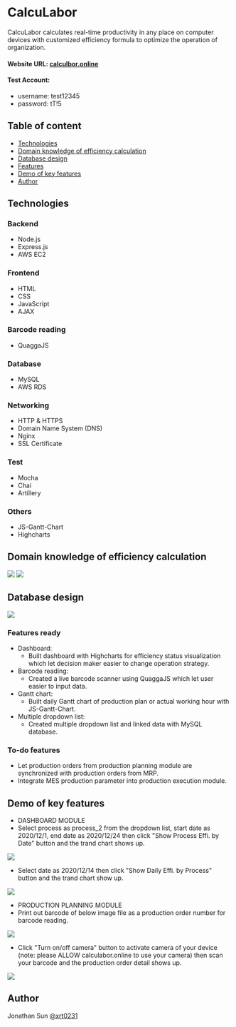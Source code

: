 # CalcuLabor

CalcuLabor calculates real-time productivity in any place on computer devices with customized efficiency
formula to optimize the operation of organization.

#### Website URL: [calculbor.online](https://calculabor.online/)

#### Test Account:
  - username: test12345
  - password: tT!5


## Table of content
* [Technologies](#technologies)
* [Domain knowledge of efficiency calculation](#Domain-knowledge-of-efficiency-calculation)
* [Database design](#database-design)
* [Features](#features-ready)
* [Demo of key features](#demo-of-key-features)
* [Author](#author)


## Technologies

### Backend

* Node.js
* Express.js
* AWS EC2

### Frontend

* HTML
* CSS
* JavaScript
* AJAX

### Barcode reading
* QuaggaJS

### Database

* MySQL
* AWS RDS

### Networking

* HTTP & HTTPS
* Domain Name System (DNS)
* Nginx
* SSL Certificate

### Test

* Mocha
* Chai
* Artillery

### Others

* JS-Gantt-Chart
* Highcharts

## Domain knowledge of efficiency calculation
<img src="/public/logo/PPH.PNG">
<img src="/public/logo/EFFI.PNG">

## Database design
<img src="/public/logo/erDiagram.JPG">

### Features ready
* Dashboard: 
  * Built dashboard with Highcharts for efficiency status visualization which let decision maker easier to change operation strategy.
* Barcode reading:
  * Created a live barcode scanner using QuaggaJS which let user easier to input data.
* Gantt chart:
  * Built daily Gantt chart of production plan or actual working hour with JS-Gantt-Chart.
* Multiple dropdown list:
  * Created multiple dropdown list and linked data with MySQL database.

### To-do features
* Let production orders from production planning module are synchronized with production orders from MRP. 
* Integrate MES production parameter into production execution module.

## Demo of key features
* DASHBOARD MODULE
* Select process as process_2 from the dropdown list, start date as 2020/12/1, end date as 2020/12/24 then click "Show Process Effi. by Date" button and the trand chart shows up.
<img src="/public/logo/dash1.gif">

* Select date as 2020/12/14 then click "Show Daily Effi. by Process" button and the trand chart show up.
<img src="/public/logo/dash2.gif">

* PRODUCTION PLANNING MODULE
* Print out barcode of below image file as a production order number for barcode reading.
<img src="/public/logo/2012280001.png">

* Click "Turn on/off camera" button to activate camera of your device (note: please ALLOW calculabor.online to use your camera) then scan your barcode and the production order detail shows up.
<img src="/public/logo/scan1.gif">

## Author
Jonathan Sun [@xrt0231](https://github.com/xrt0231)
